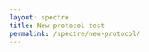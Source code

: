 ```yaml
---
layout: spectre
title: New protocol test
permalink: /spectre/new-protocol/
---
```


<div id="content">
  <div id="leftNEW"></div>
  <div id="rightNEW"></div>
</div>

<!--<div class="flex">
  <nav>

    Hi
    
  </nav>
  <div class="contents">
    
    Hi
    
  </div>
</div>-->


<!-- Side navigation -->
<!--<div class="sidenav">
  <a href="#">About</a>
  <a href="#">Services</a>
  <a href="#">Clients</a>
  <a href="#">Contact</a>
</div>-->

<!-- Page content -->
<!--<div class="protocolmain">
  ...
</div>
-->

<!--Run FlowSOM

```
dat <- run.flowsom()
```
-->
